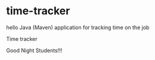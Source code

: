 # time-tracker
hello
Java (Maven) application for tracking time on the job

Time tracker

Good Night Students!!!
